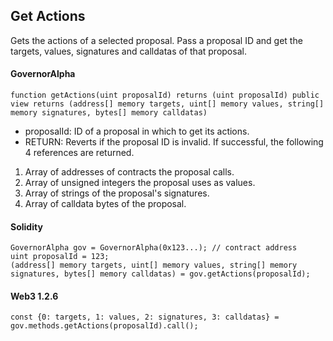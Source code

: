 Get Actions
-----------

Gets the actions of a selected proposal. Pass a proposal ID and get the targets, values, signatures and calldatas of that proposal.

#### GovernorAlpha

```
function getActions(uint proposalId) returns (uint proposalId) public view returns (address[] memory targets, uint[] memory values, string[] memory signatures, bytes[] memory calldatas)
```

-   proposalId: ID of a proposal in which to get its actions.
-   RETURN: Reverts if the proposal ID is invalid. If successful, the following 4 references are returned.

1.  Array of addresses of contracts the proposal calls.
2.  Array of unsigned integers the proposal uses as values.
3.  Array of strings of the proposal's signatures.
4.  Array of calldata bytes of the proposal.

#### Solidity

```
GovernorAlpha gov = GovernorAlpha(0x123...); // contract address
uint proposalId = 123;
(address[] memory targets, uint[] memory values, string[] memory signatures, bytes[] memory calldatas) = gov.getActions(proposalId);
```

#### Web3 1.2.6

```
const {0: targets, 1: values, 2: signatures, 3: calldatas} = gov.methods.getActions(proposalId).call();
```